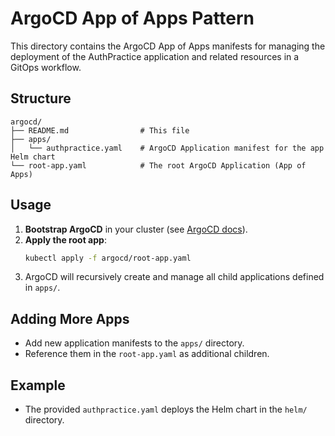 # ArgoCD App of Apps Pattern

This directory contains the ArgoCD App of Apps manifests for managing the deployment of the AuthPractice application and related resources in a GitOps workflow.

## Structure

```
argocd/
├── README.md                # This file
├── apps/
│   └── authpractice.yaml    # ArgoCD Application manifest for the app Helm chart
└── root-app.yaml            # The root ArgoCD Application (App of Apps)
```

## Usage

1. **Bootstrap ArgoCD** in your cluster (see [ArgoCD docs](https://argo-cd.readthedocs.io/en/stable/getting_started/)).
2. **Apply the root app**:
   ```bash
   kubectl apply -f argocd/root-app.yaml
   ```
3. ArgoCD will recursively create and manage all child applications defined in `apps/`.

## Adding More Apps
- Add new application manifests to the `apps/` directory.
- Reference them in the `root-app.yaml` as additional children.

## Example
- The provided `authpractice.yaml` deploys the Helm chart in the `helm/` directory. 